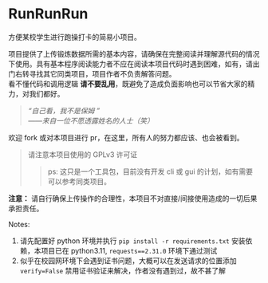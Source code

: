 # RunRunRun

方便某校学生进行跑操打卡的简易小项目。

项目提供了上传锻炼数据所需的基本内容，请确保在完整阅读并理解源代码的情况下使用。具有基本程序阅读能力者不应在阅读本项目代码时遇到困难，如有，请出门右转寻找其它同类项目，项目作者不负责解答问题。  
看不懂代码和调用逻辑 **请不要乱用**，既避免了造成负面影响也可以节省大家的精力，对我们都好。

> *“自己看，我不是保姆 ”*  
> *——来自一位不愿透露姓名的人士（笑）*

欢迎 fork 或对本项目进行 pr，在这里，所有人的努力都应该、也会被看到。
> 请注意本项目使用的 GPLv3 许可证
>> ps: 这只是一个工具包，目前没有开发 cli 或 gui 的计划，如有需要可以参考同类项目。

**注意：** 请自行确保上传操作的合理性，本项目不对直接/间接使用造成的一切后果承担责任。

Notes:

1. 请先配置好 python 环境并执行 `pip install -r requirements.txt` 安装依赖，本项目已在 python3.11, `requests==2.31.0`
   环境下通过测试
2. 似乎在校园网环境下会遇到证书问题，大概可以在发送请求的位置添加 `verify=False` 禁用证书验证来解决，作者没有遇到过，故不甚了解
